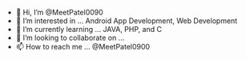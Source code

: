 - 👋 Hi, I’m @MeetPatel0090
- 👀 I’m interested in ... Android App Development,  Web Development
- 🌱 I’m currently learning ... JAVA, PHP, and C
- 💞️ I’m looking to collaborate on ...
- 📫 How to reach me ... @MeetPatel0900

<!---
MeetPatel0090/MeetPatel0090 is a ✨ special ✨ repository because its `README.md` (this file) appears on your GitHub profile.
You can click the Preview link to take a look at your changes.
--->
